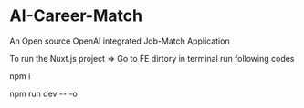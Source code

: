 # AI-Career-Match
An Open source OpenAI integrated Job-Match Application


To run the Nuxt.js project =>
Go to FE dirtory in terminal run following codes

 npm i 
 
 npm run dev -- -o

